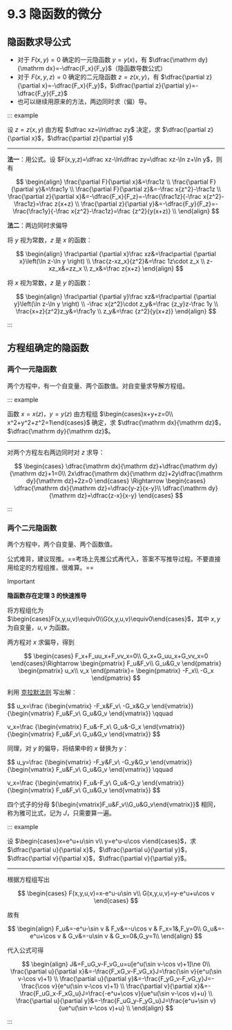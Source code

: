 # 9.3 隐函数的微分

## 隐函数求导公式

- 对于 $F(x,y)=0$ 确定的一元隐函数 $y=y(x)$，有 $\dfrac{\mathrm dy}{\mathrm dx}=-\dfrac{F_x}{F_y}$（隐函数导数公式）
- 对于 $F(x,y,z)=0$ 确定的二元隐函数 $z=z(x,y)$，有 $\dfrac{\partial z}{\partial x}=-\dfrac{F_x}{F_y}$，$\dfrac{\partial z}{\partial y}=-\dfrac{F_y}{F_z}$
- 也可以继续用原来的方法，两边同时求（偏）导。

::: example

设 $z=z(x,y)$ 由方程 $\dfrac xz=\ln\dfrac zy$ 决定，求 $\dfrac{\partial z}{\partial x}$，$\dfrac{\partial z}{\partial y}$

---

**法一**：用公式。设 $F(x,y,z)=\dfrac xz-\ln\dfrac zy=\dfrac xz-\ln z+\ln y$，则有

$$
\begin{align}
\frac{\partial F}{\partial x}&=\frac1z \\
\frac{\partial F}{\partial y}&=\frac1y \\
\frac{\partial F}{\partial z}&=-\frac x{z^2}-\frac1z \\
\frac{\partial z}{\partial x}&=-\dfrac{F_x}{F_z}=-\frac{\frac1z}{-\frac x{z^2}-\frac1z}=\frac z{x+z} \\
\frac{\partial z}{\partial y}&=-\dfrac{F_y}{F_z}=-\frac{\frac1y}{-\frac x{z^2}-\frac1z}=\frac {z^2}{y(x+z)} \\
\end{align}
$$

**法二**：两边同时求偏导

将 $y$ 视为常数，$z$ 是 $x$ 的函数：

$$
\begin{align}
\frac\partial {\partial x}\frac xz&=\frac\partial {\partial x}\left(\ln z-\ln y \right) \\
\frac{z-xz_x}{z^2}&=\frac 1z\cdot z_x \\
z-xz_x&=zz_x \\
z_x&=\frac z{x+z}
\end{align}
$$

将 $x$ 视为常数，$z$ 是 $y$ 的函数：

$$
\begin{align}
\frac\partial {\partial y}\frac xz&=\frac\partial {\partial y}\left(\ln z-\ln y \right) \\
-\frac x{z^2}\cdot z_y&=\frac {z_y}z-\frac 1y \\
\frac{x+z}{z^2}z_y&=\frac1y \\
z_y&=\frac {z^2}{y(x+z)}
\end{align}
$$

:::

## 方程组确定的隐函数

### 两个一元隐函数

两个方程中，有一个自变量、两个函数值。对自变量求导解方程组。

::: example

函数 $x=x(z)$，$y=y(z)$ 由方程组 $\begin{cases}x+y+z=0\\ x^2+y^2+z^2=1\end{cases}$ 确定，求 $\dfrac{\mathrm dx}{\mathrm dz}$，$\dfrac{\mathrm dy}{\mathrm dz}$。

---

对两个方程左右两边同时对 $z$ 求导：

$$
\begin{cases}
\dfrac{\mathrm dx}{\mathrm dz}+\dfrac{\mathrm dy}{\mathrm dz}+1=0\\
2x\dfrac{\mathrm dx}{\mathrm dz}+2y\dfrac{\mathrm dy}{\mathrm dz}+2z=0
\end{cases}
\Rightarrow
\begin{cases}
\dfrac{\mathrm dx}{\mathrm dz}=\dfrac{y-z}{x-y}\\
\dfrac{\mathrm dy}{\mathrm dz}=\dfrac{z-x}{x-y}
\end{cases}
$$

:::

### 两个二元隐函数

两个方程中，两个自变量、两个函数值。

公式难背，建议现推。==考场上先推公式再代入，答案不写推导过程。不要直接用给定的方程组推，很难算。==

> [!important]
>
> **隐函数存在定理 3 的快速推导**
>
> 将方程组化为 $\begin{cases}F(x,y,u,v)\equiv0\\G(x,y,u,v)\equiv0\end{cases}$，其中 $x,y$ 为自变量，$u,v$ 为函数。
>
> 两方程对 $x$ 求偏导，得到
>
> $$
> \begin{cases}
> F_x+F_uu_x+F_vv_x=0\\
> G_x+G_uu_x+G_vv_x=0
> \end{cases}\Rightarrow
> \begin{pmatrix}
> F_u&F_v\\
> G_u&G_v
> \end{pmatrix}
> \begin{pmatrix}
> u_x\\
> v_x
> \end{pmatrix}=
> \begin{pmatrix}
> -F_x\\
> -G_x
> \end{pmatrix}
> $$
>
> 利用 [克拉默法则](../../线性代数/1-行列式/1.7-克拉默法则（一）) 写出解：
>
> $$
> u_x=\frac
> {\begin{vmatrix}
> -F_x&F_v\\
> -G_x&G_v
> \end{vmatrix}}
> {\begin{vmatrix}
> F_u&F_v\\
> G_u&G_v
> \end{vmatrix}}
> \qquad
>
> v_x=\frac
> {\begin{vmatrix}
> F_u&-F_x\\
> G_u&-G_x
> \end{vmatrix}}
> {\begin{vmatrix}
> F_u&F_v\\
> G_u&G_v
> \end{vmatrix}}
> $$
>
> 同理，对 $y$ 的偏导，将结果中的 $x$ 替换为 $y$：
>
> $$
> u_y=\frac
> {\begin{vmatrix}
> -F_y&F_v\\
> -G_y&G_v
> \end{vmatrix}}
> {\begin{vmatrix}
> F_u&F_v\\
> G_u&G_v
> \end{vmatrix}}
> \qquad
>
> v_x=\frac
> {\begin{vmatrix}
> F_u&-F_y\\
> G_u&-G_y
> \end{vmatrix}}
> {\begin{vmatrix}
> F_u&F_v\\
> G_u&G_v
> \end{vmatrix}}
> $$
>
> 四个式子的分母 ${\begin{vmatrix}F_u&F_v\\G_u&G_v\end{vmatrix}}$ 相同，称为雅可比式，记为 $J$，只需要算一遍。

::: example

设 $\begin{cases}x=e^u+u\sin v\\ y=e^u-u\cos v\end{cases}$，求$\dfrac{\partial u}{\partial x}$，$\dfrac{\partial u}{\partial y}$，$\dfrac{\partial v}{\partial x}$，$\dfrac{\partial v}{\partial y}$。

---

根据方程组写出

$$
\begin{cases}
F(x,y,u,v)=x-e^u-u\sin v\\
G(x,y,u,v)=y-e^u+u\cos v
\end{cases}
$$

故有

$$
\begin{align}
F_u&=-e^u-\sin v &
F_v&=-u\cos v &
F_x=1&,F_y=0\\
G_u&=-e^u+\cos v &
G_v&=-u\sin v &
G_x=0&,G_y=1\\
\end{align}
$$

代入公式可得

$$
\begin{align}
J&=F_uG_v-F_vG_u=u[e^u(\sin v-\cos v)+1]\ne 0\\
\frac{\partial u}{\partial x}&=-\frac{F_xG_v-F_vG_x}J=\frac{\sin v}{e^u(\sin v-\cos v)+1} \\
\frac{\partial u}{\partial y}&=-\frac{F_yG_v-F_vG_y}J=-\frac{\cos v}{e^u(\sin v-\cos v)+1} \\
\frac{\partial v}{\partial x}&=-\frac{F_uG_x-F_xG_u}J=\frac{-e^u+\cos v}{ue^u(\sin v-\cos v)+u} \\
\frac{\partial u}{\partial y}&=-\frac{F_uG_y-F_yG_u}J=\frac{e^u+\sin v}{ue^u(\sin v-\cos v)+u} \\
\end{align}
$$

:::
